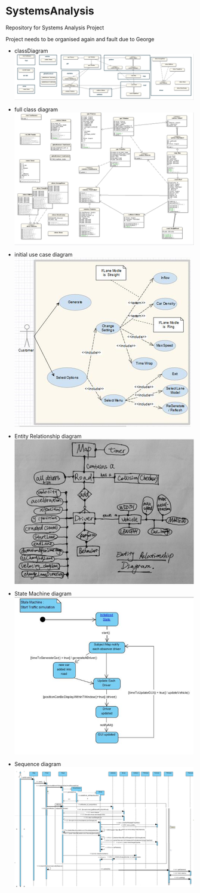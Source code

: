 # SystemsAnalysis
Repository for Systems Analysis Project

Project needs to be organised again and fault due to George

+ classDiagram 
 ![classDiagram](/DocumentAll/diagrams/classDiagram.png)

+ full class diagram 
 ![full class diagram ](/DocumentAll/diagrams/fullClassDiagram.png)
 
+ initial use case diagram 
 ![initial use case diagram ](/DocumentAll/diagrams/initalUseCase.jpg)
 
 
+ Entity Relationship diagram 
 ![Entity Relationship diagram](/DocumentAll/diagrams/ER_Diagram.jpg)
 
 
+ State Machine diagram 
 ![Entity Relationship diagram](/DocumentAll/diagrams/stateMachine_.jpg)
 
 
+ Sequence  diagram 
 ![Entity Relationship diagram](/DocumentAll/diagrams/sequence%20Diagram.png)
 
 
